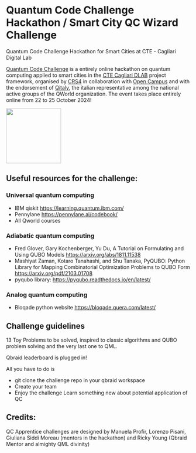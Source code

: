 # Quantum Code Challenge Hackathon / Smart City QC Wizard Challenge
Quantum Code Challenge Hackathon for Smart Cities at CTE - Cagliari Digital Lab

[Quantum Code Challenge](https://www.cagliaridlab.it/en/event.page?contentId=EVT881) is a entirely online hackathon on quantum computing applied to smart cities in the [CTE Cagliari DLAB](https://www.cagliaridlab.it/) project framework, organised by [CRS4](https://www.crs4.it/) in collaboration with [Open Campus](https://www.opencampus.it/) and with the endorsement of [Qitaly](https://qworld.net/qitaly/), the italian representative among the national active groups of the QWorld organization.
The event takes place entirely online from 22 to 25 October 2024! 


[<img src="https://qbraid-static.s3.amazonaws.com/logos/Launch_on_qBraid_white.png" width="150">](https://account.qbraid.com?gitHubUrl=https://github.com/crs4/QuantumCodeChallengeHackathon.git&redirectUrl=SmartCityQCApprentice)

## Useful resources for the challenge:

### Universal quantum computing
- IBM qiskit https://learning.quantum.ibm.com/
- Pennylane https://pennylane.ai/codebook/ 
- All Qworld courses

### Adiabatic quantum computing
- Fred Glover, Gary Kochenberger, Yu Du, A Tutorial on Formulating and Using QUBO Models  https://arxiv.org/abs/1811.11538
- Mashiyat Zaman, Kotaro Tanahashi, and Shu Tanaka, PyQUBO: Python Library for Mapping Combinatorial Optimization Problems to QUBO Form https://arxiv.org/pdf/2103.01708
- pyqubo library: https://pyqubo.readthedocs.io/en/latest/ 


### Analog quantum computing
- Bloqade python website https://bloqade.quera.com/latest/


## Challenge guidelines
13 Toy Problems to be solved, inspired to classic algorithms and QUBO problem solving and the very last one to QML.

Qbraid leaderboard is plugged in!

All you have to do is 
- git clone the challenge repo in your qbraid workspace
- Create your team
- Enjoy the challenge
  Learn something new about potential application of QC

## Credits:
  QC Apprentice challenges are designed by Manuela Profir, Lorenzo Pisani, Giuliana Siddi Moreau (mentors in the hackathon) and Ricky Young (Qbraid Mentor and almighty QML divinity)

